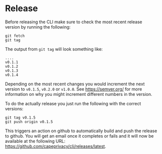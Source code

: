 # Release

Before releasing the CLI make sure to check the most recent release version by running the following:

```
git fetch
git tag
```

The output from `git tag` will look something like:

```
....
v0.1.1
v0.1.2
v0.1.3
v0.1.4
```

Depending on the most recent changes you would increment the next version to `v0.1.5`, `v0.2.0` or `v1.0.0`. See https://semver.org/ for more information on why you might increment different numbers in the version.

To do the actually release you just run the following with the correct versions:

```
git tag v0.1.5
git push origin v0.1.5
```

This triggers an action on github to automatically build and push the release to github. You will get an email once it completes or fails and it will now be available at the following URL: https://github.com/capeprivacy/cli/releases/latest.
